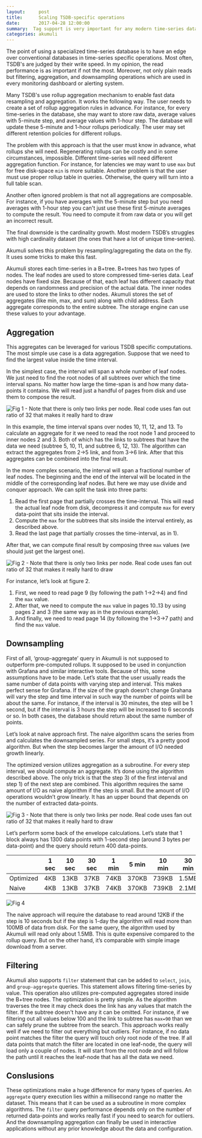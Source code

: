 ```yaml
---
layout:     post
title:      Scaling TSDB-specific operations
date:       2017-04-28 12:00:00
summary:  Tag support is very important for any modern time-series database. The world from which time-series data is coming is complex. Time-series data is not just a time-ordered values (measurements), this time ordered values form individual series...
categories: akumuli
---
```


The point of using a specialized time-series database is to have an edge over conventional databases in time-series specific operations. Most often, TSDB's are judged by their write speed. In my opinion, the read performance is as important if not the most. Moreover, not only plain reads but filtering, aggregation, and downsampling operations which are used in every monitoring dashboard or alerting system.

Many TSDB's use rollup aggregation mechanism to enable fast data resampling and aggregation. It works the following way. The user needs to create a set of rollup aggregation rules in advance. For instance, for every time-series in the database, she may want to store raw data, average values with 5-minute step, and average values with 1-hour step. The database will update these 5-minute and 1-hour rollups periodically. The user may set different retention policies for different rollups.

The problem with this approach is that the user must know in advance, what rollups she will need. Regenerating rollups can be costly and in some circumstances, impossible. Different time-series will need different aggregation function. For instance, for latencies we may want to use `max` but for free disk-space `min` is more suitable. Another problem is that the user must use proper rollup table in queries. Otherwise, the query will turn into a full table scan.

Another often ignored problem is that not all aggregations are composable. For instance, if you have averages with the 5-minute step but you need averages with 1-hour step you can't just use these first 5-minute averages to compute the result. You need to compute it from raw data or you will get an incorrect result.

The final downside is the cardinality growth. Most modern TSDB’s struggles with high cardinality dataset (the ones that have a lot of unique time-series).

Akumuli solves this problem by resampling/aggregating the data on the fly. It uses some tricks to make this fast.

Akumuli stores each time-series in a B+tree. B+trees has two types of nodes. The leaf nodes are used to store compressed time-series data. Leaf nodes have fixed size. Because of that, each leaf has different capacity that depends on randomness and precision of the actual data.
The inner nodes are used to store the links to other nodes. Akumuli stores the set of aggregates (like min, max, and sum) along with child address. Each aggregate corresponds to the entire subtree. The storage engine can use these values to your advantage.

## Aggregation

This aggregates can be leveraged for various TSDB specific computations. The most simple use case is a data aggregation. Suppose that we need to find the largest value inside the time interval.

In the simplest case, the interval will span a whole number of leaf nodes. We just need to find the root nodes of all subtrees over which the time interval spans. No matter how large the time-span is and how many data-points it contains. We will read just a handful of pages from disk and use them to compose the result.

![Fig 1 - Note that there is only two links per node. Real code uses fan out ratio of 32 that makes it really hard to draw](/images/simple-aggregation.svg)

In this example, the time interval spans over nodes 10, 11, 12, and 13. To calculate an aggregate for it we need to read the root node 1 and proceed to inner nodes 2 and 3. Both of which has the links to subtrees that have the data we need (subtree 5, 10, 11, and subtree 6, 12, 13). The algorithm can extract the aggregates from 2->5 link, and from 3->6 link. After that this aggregates can be combined into the final result.

In the more complex scenario, the interval will span a fractional number of leaf nodes. The beginning and the end of the interval will be located in the middle of the corresponding leaf nodes. But here we may use divide and conquer approach. We can split the task into three parts:

1) Read the first page that partially crosses the time-interval. This will read the actual leaf node from disk, decompress it and compute `max` for every data-point that sits inside the interval.
2) Compute the `max` for the subtrees that sits inside the interval entirely, as described above.
3) Read the last page that partially crosses the time-interval, as in 1).

After that, we can compute final result by composing three `max` values (we should just get the largest one).

![Fig 2 - Note that there is only two links per node. Real code uses fan out ratio of 32 that makes it really hard to draw](/images/generic-aggregation.svg)

For instance, let’s look at figure 2.

1) First, we need to read page 9 (by following the path 1->2->4) and find the `max` value.
2) After that, we need to compute the `max` value in pages 10..13 by using pages 2 and 3 (the same way as in the previous example).
3) And finally, we need to read page 14 (by following the 1->3->7 path) and find the `max` value.

## Downsampling

First of all, ‘group-aggregate’ query in Akumuli is not supposed to outperform pre-computed rollups. It supposed to be used in conjunction with Grafana and similar interactive tools. Because of this, some assumptions have to be made. Let’s state that the user usually reads the same number of data points with varying step and interval. This makes perfect sense for Grafana. If the size of the graph doesn’t change Grahana will vary the step and time interval in such way the number of points will be about the same. For instance, if the interval is 30 minutes, the step will be 1 second, but if the interval is 3 hours the step will be increased to 6 seconds or so. In both cases, the database should return about the same number of points.

Let’s look at naive approach first. The naive algorithm scans the series from and calculates the downsampled series. For small steps, it’s a pretty good algorithm. But when the step becomes larger the amount of I/O needed growth linearly.

The optimized version utilizes aggregation as a subroutine. For every step interval, we should compute an aggregate. It’s done using the algorithm described above. The only trick is that the step 3) of the first interval and step 1) of the next step are combined. This algorithm requires the same amount of I/O as naive algorithm if the step is small. But the amount of I/O operations wouldn’t grow linearly. It has an upper bound that depends on the number of extracted data-points.

![Fig 3 - Note that there is only two links per node. Real code uses fan out ratio of 32 that makes it really hard to draw](/images/downsampling.svg)

Let’s perform some back of the envelope calculations. Let’s state that 1 block always has 1300 data points with 1-second step (around 3 bytes per data-point) and the query should return 400 data-points. 

|         |1 sec|10 sec|30 sec|1 min|5 min|10 min|30 min|1 hour|12 hour|1 day|
|---------|-----|------|------|-----|-----|------|------|------|-------|-----|
|Optimized|  4KB|  13KB|	37KB| 74KB|370KB|	739KB| 1.5MB| 1.5MB|  1.5MB|1.5MB|
|Naive    |  4KB|  13KB|	37KB| 74KB|370KB|	739KB| 2.1MB|	4.3MB|   52MB|104MB|

![Fig 4](/images/downsampl-perf-chart.png)

The naive approach will require the database to read around 12KB if the step is 10 seconds but if the step is 1-day the algorithm will read more than 100MB of data from disk. For the same query, the algorithm used by Akumuli will read only about 1.5MB. This is quite expensive compared to the rollup query. But on the other hand, it’s comparable with simple image download from a server.

## Filtering

Akumuli also supports `filter` statement that can be added to `select`, `join`, and `group-aggregate` queries. This statement allows filtering time-series by value. This operation also utilizes pre-computed aggregates stored inside the B+tree nodes. The optimization is pretty simple. As the algorithm traverses the tree it may check does the link has any values that match the filter. If the subtree doesn't have any it can be omitted. For instance, if we filtering out all values below 100 and the link to subtree has `max=90` than we can safely prune the subtree from the search.
This approach works really well if we need to filter out everything but outliers. For instance, if no data point matches the filter the query will touch only root node of the tree. If all data points that match the filter are located in one leaf-node, the query will load only a couple of nodes. It will start from the root node and will follow the path until it reaches the leaf-node that has all the data we need.

## Conslusions

These optimizations make a huge difference for many types of queries. An `aggregate` query execution lies within a millisecond range no matter the dataset. This means that it can be used as a subroutine in more complex algorithms. The `filter` query performance depends only on the number of returned data-points and works really fast if you need to search for outliers. And the downsampling aggregation can finally be used in interactive applications without any prior knowledge about the data and configuration.
